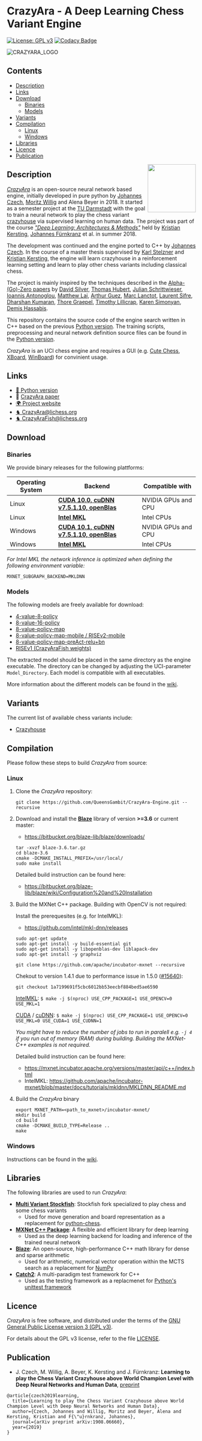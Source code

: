 # CrazyAra - A Deep Learning Chess Variant Engine

[![License: GPL v3](https://img.shields.io/badge/License-GPLv3-blue.svg)](https://www.gnu.org/licenses/gpl-3.0)
[![Codacy Badge](https://api.codacy.com/project/badge/Grade/ad5bb9057b5e4b82bde3569af92b86e9)](https://app.codacy.com/app/QueensGambit/CrazyAra-Engine?utm_source=github.com&utm_medium=referral&utm_content=QueensGambit/CrazyAra-Engine&utm_campaign=Badge_Grade_Dashboard)

![CRAZYARA_LOGO](media/crazyara_logo_medium.png "rc")

## Contents
* [Description](#description)
* [Links](#links)
* [Download](#download)
    * [Binaries](#binaries)
    * [Models](#models)
* [Variants](#variants)
* [Compilation](#compilation)
    * [Linux](#linux)
    * [Windows](#windows)
* [Libraries](#libraries)
* [Licence](#licence)
* [Publication](#publication)

<img align="right" src="media/TU_logo.png" width="128">

## Description

[_CrazyAra_](https://crazyara.org/) is an open-source neural network based engine, initially developed in pure python by [Johannes Czech](https://github.com/QueensGambit), [Moritz Willig](https://github.com/MoritzWillig) and Alena Beyer in 2018.
It started as a semester project at the [TU Darmstadt](https://www.tu-darmstadt.de/index.en.jsp) with the goal to train a neural network to play the chess variant [crazyhouse](https://en.wikipedia.org/wiki/Crazyhouse) via supervised learning on human data.
The project was part of the course [_"Deep Learning: Architectures & Methods"_](https://piazza.com/tu-darmstadt.de/summer2019/20001034iv/home) held by [Kristian Kersting](https://ml-research.github.io/people/kkersting/index.html), [Johannes Fürnkranz](http://www.ke.tu-darmstadt.de/staff/juffi) et al. in summer 2018.

The development was continued and the engine ported to C++ by [Johannes Czech](https://github.com/QueensGambit). In the course of a master thesis supervised by [Karl Stelzner](https://ml-research.github.io/people/kstelzner/) and [Kristian Kersting](https://ml-research.github.io/people/kkersting/index.html), the engine will learn crazyhouse in a reinforcement learning setting and learn to play other chess variants including classical chess.

The project is mainly inspired by the techniques described in the [Alpha-(Go)-Zero papers](https://arxiv.org/abs/1712.01815) by [David Silver](https://arxiv.org/search/cs?searchtype=author&query=Silver%2C+D), [Thomas Hubert](https://arxiv.org/search/cs?searchtype=author&query=Hubert%2C+T), [Julian Schrittwieser](https://arxiv.org/search/cs?searchtype=author&query=Schrittwieser%2C+J), [Ioannis Antonoglou](https://arxiv.org/search/cs?searchtype=author&query=Antonoglou%2C+I), [Matthew Lai](https://arxiv.org/search/cs?searchtype=author&query=Lai%2C+M), [Arthur Guez](https://arxiv.org/search/cs?searchtype=author&query=Guez%2C+A), [Marc Lanctot](https://arxiv.org/search/cs?searchtype=author&query=Lanctot%2C+M), [Laurent Sifre](https://arxiv.org/search/cs?searchtype=author&query=Sifre%2C+L), [Dharshan Kumaran](https://arxiv.org/search/cs?searchtype=author&query=Kumaran%2C+D), [Thore Graepel](https://arxiv.org/search/cs?searchtype=author&query=Graepel%2C+T), [Timothy Lillicrap](https://arxiv.org/search/cs?searchtype=author&query=Lillicrap%2C+T), [Karen Simonyan](https://arxiv.org/search/cs?searchtype=author&query=Simonyan%2C+K), [Demis Hassabis](https://arxiv.org/search/cs?searchtype=author&query=Hassabis%2C+D).

This repository contains the source code of the engine search written in C++ based on the previous [Python version](https://github.com/QueensGambit/CrazyAra).
The training scripts, preprocessing and neural network definition source files can be found in the [Python version](https://github.com/QueensGambit/CrazyAra).

_CrazyAra_ is an UCI chess engine and requires a GUI (e.g. [Cute Chess](https://github.com/cutechess/cutechess), [XBoard](https://www.gnu.org/software/xboard/), [WinBoard](http://hgm.nubati.net/)) for convinient usage.

## Links
* [:snake: Python version](https://github.com/QueensGambit/CrazyAra/)
* :notebook_with_decorative_cover: [CrazyAra paper](https://arxiv.org/abs/1908.06660)
* [:earth_africa: Project website](https://crazyara.org/)
* [♞ CrazyAra@lichess.org](https://lichess.org/@/CrazyAra)
* [♞ CrazyAraFish@lichess.org](https://lichess.org/@/CrazyAraFish)

## Download

### Binaries

We provide binary releases for the following plattforms:

Operating System | Backend | Compatible with
--- | --- | ---
Linux | [**CUDA 10.0, cuDNN v7.5.1.10, openBlas**](https://github.com/QueensGambit/CrazyAra-Engine/releases/download/0.6.0/CrazyAra_0.6.0_Linux_CUDA.zip) | NVIDIA GPUs and CPU
Linux | [**Intel MKL**](https://github.com/QueensGambit/CrazyAra-Engine/releases/download/0.6.0/CrazyAra_0.6.0_Linux_MKL.zip) | Intel CPUs
Windows | [**CUDA 10.1, cuDNN v7.5.1.10, openBlas**](https://github.com/QueensGambit/CrazyAra-Engine/releases/download/0.6.0/CrazyAra_0.6.0_Win_CUDA.zip) | NVIDIA GPUs and CPU
Windows | [**Intel MKL**](https://github.com/QueensGambit/CrazyAra-Engine/releases/download/0.6.0/CrazyAra_0.6.0_Win_MKL.zip) | Intel CPUs

_For Intel MKL the network inference is optimized when defining the following environment variable:_
```
MXNET_SUBGRAPH_BACKEND=MKLDNN
```

### Models

The following models are freely available for download:
* [4-value-8-policy](https://github.com/QueensGambit/CrazyAra-Engine/releases/download/0.6.0/4-value-8-policy.zip)
* [8-value-16-policy](https://github.com/QueensGambit/CrazyAra-Engine/releases/download/0.6.0/8-value-16-policy.zip)
* [8-value-policy-map](https://github.com/QueensGambit/CrazyAra-Engine/releases/download/0.6.0/4-value-8-policy.zip)
* [8-value-policy-map-mobile / RISEv2-mobile](https://github.com/QueensGambit/CrazyAra-Engine/releases/download/0.6.0/RISEv2-mobile.zip)
* [8-value-policy-map-preAct-relu+bn](https://github.com/QueensGambit/CrazyAra-Engine/releases/download/0.6.0/RISEv2-mobile.zip)
* [RISEv1 (CrazyAraFish weights)](https://github.com/QueensGambit/CrazyAra-Engine/releases/download/0.6.0/CrazyAraFish_RISEv1.zip)

The extracted model should be placed in the same directory as the engine executable.
The directory can be changed by adjusting the UCI-parameter `Model_Directory`.
Each model is compatible with all executables.

More information about the different models can be found in the [wiki](https://github.com/QueensGambit/CrazyAra-Engine/wiki/Model-description).

## Variants
The current list of available chess variants include:
* [Crazyhouse](https://lichess.org/variant/crazyhouse)

## Compilation

Please follow these steps to build _CrazyAra_ from source:

### Linux

1. Clone the _CrazyAra_ repository:

   ```
   git clone https://github.com/QueensGambit/CrazyAra-Engine.git --recursive
   ```

2. Download and install the [**Blaze**](https://bitbucket.org/blaze-lib/blaze/src/master/) library of version **>=3.6** or current master:
	* https://bitbucket.org/blaze-lib/blaze/downloads/
	```
	tar -xvzf blaze-3.6.tar.gz
	cd blaze-3.6
	cmake -DCMAKE_INSTALL_PREFIX=/usr/local/
	sudo make install
	```
	Detailed build instruction can be found here:
	* https://bitbucket.org/blaze-lib/blaze/wiki/Configuration%20and%20Installation


3. Build the MXNet C++ package. Building with OpenCV is not required:

   Install the prerequesites (e.g. for IntelMKL):
   * https://github.com/intel/mkl-dnn/releases
   ```
   sudo apt-get update
   sudo apt-get install -y build-essential git
   sudo apt-get install -y libopenblas-dev liblapack-dev
   sudo apt-get install -y graphviz
   ```
   
   ```
   git clone https://github.com/apache/incubator-mxnet --recursive
   ```

   Chekout to version 1.4.1 due to performance issue in 1.5.0 ([#15640](https://github.com/apache/incubator-mxnet/issues/15640)):
   
   ```
   git checkout 1a7199691f5cbc6012bb53eecbf884bed5ae6590
   ```
   
   
   [IntelMKL](https://github.com/intel/mkl-dnn): ```$ make -j $(nproc) USE_CPP_PACKAGE=1 USE_OPENCV=0 USE_MKL=1```
   
   [CUDA](https://developer.nvidia.com/cuda-zone) / [cuDNN](https://developer.nvidia.com/cudnn): ```$ make -j $(nproc) USE_CPP_PACKAGE=1 USE_OPENCV=0 USE_MKL=0 USE_CUDA=1 USE_CUDNN=1```
   
   _You might have to reduce the number of jobs to run in paralell e.g. `-j 4` if you run out of memory (RAM) during building. Building the MXNet-C++ examples is not required._
   
   Detailed build instruction can be found here:
   	* https://mxnet.incubator.apache.org/versions/master/api/c++/index.html
	* IntelMKL: https://github.com/apache/incubator-mxnet/blob/master/docs/tutorials/mkldnn/MKLDNN_README.md

4. Build the _CrazyAra_ binary
   ```
   export MXNET_PATH=<path_to_mxnet>/incubator-mxnet/
   mkdir build
   cd build
   cmake -DCMAKE_BUILD_TYPE=Release ..
   make
   ```

### Windows
Instructions can be found in the [wiki](https://github.com/QueensGambit/CrazyAra-Engine/wiki/Compile-instructions-for-Windows).

## Libraries
The following libraries are used to run _CrazyAra_:

* [**Multi Variant Stockfish**](https://github.com/ddugovic/Stockfish): Stockfish fork specialized to play chess and some chess variants
	* Used for move generation and board representation as a replacement for [python-chess](https://github.com/niklasf/python-chess).
* [**MXNet C++ Package**](https://github.com/apache/incubator-mxnet/tree/master/cpp-package): A flexible and efficient library for deep learning
	* Used as the deep learning backend for loading and inference of the trained neural network
* [**Blaze**](https://bitbucket.org/blaze-lib/blaze/src/master/): An open-source, high-performance C++ math library for dense and sparse arithmetic
	* Used for arithmetic, numerical vector operation within the MCTS search as a replacement for [NumPy](https://numpy.org/)
* [**Catch2**](https://github.com/catchorg/Catch2): A multi-paradigm test framework for C++
	* Used as the testing framework as a replacmenet for [Python's unittest framework](https://docs.python.org/3/library/unittest.html)

## Licence

_CrazyAra_ is free software, and distributed under the terms of the [GNU General Public License version 3 (GPL v3)](https://www.gnu.org/licenses/gpl-3.0.en.html).

For details about the GPL v3 license, refer to the file [LICENSE](https://github.com/QueensGambit/CrazyAraMCTS/blob/master/LICENSE).

## Publication
* J. Czech, M. Willig, A. Beyer, K. Kersting and J. Fürnkranz: **Learning to play the Chess Variant Crazyhouse above World Champion Level with Deep Neural Networks and Human Data**, [preprint](https://arxiv.org/abs/1908.06660)
```
@article{czech2019learning,
  title={Learning to play the Chess Variant Crazyhouse above World Champion Level with Deep Neural Networks and Human Data},
  author={Czech, Johannes and Willig, Moritz and Beyer, Alena and Kersting, Kristian and F{\"u}rnkranz, Johannes},
  journal={arXiv preprint arXiv:1908.06660},
  year={2019}
}
```

